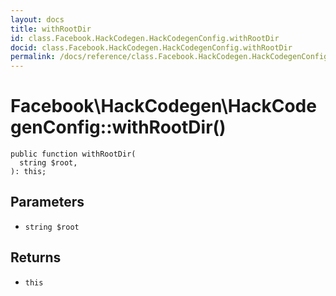 ```yaml
---
layout: docs
title: withRootDir
id: class.Facebook.HackCodegen.HackCodegenConfig.withRootDir
docid: class.Facebook.HackCodegen.HackCodegenConfig.withRootDir
permalink: /docs/reference/class.Facebook.HackCodegen.HackCodegenConfig.withRootDir/
---
```

# Facebook\\HackCodegen\\HackCodegenConfig::withRootDir()




``` Hack
public function withRootDir(
  string $root,
): this;
```




## Parameters




* ` string $root `




## Returns




- ` this `